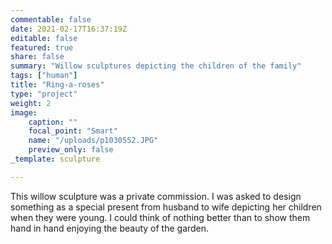 ```yaml
---
commentable: false
date: 2021-02-17T16:37:19Z
editable: false
featured: true
share: false
summary: "Willow sculptures depicting the children of the family"
tags: ["human"]
title: "Ring-a-roses"
type: "project"
weight: 2
image: 
    caption: ""
    focal_point: "Smart"
    name: "/uploads/p1030552.JPG"
    preview_only: false
_template: sculpture

---
```

This willow sculpture was a private commission. I was asked to design something as a special present from husband to wife depicting her children when they were young. I could think of nothing better than to show them hand in hand enjoying the beauty of the garden.
